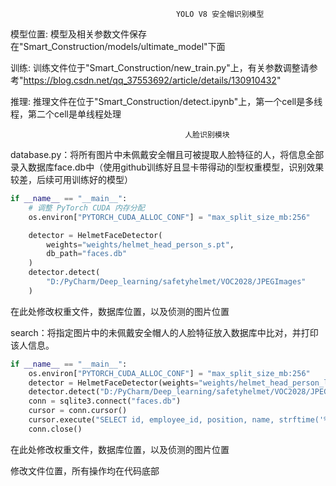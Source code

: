                                          YOLO V8 安全帽识别模型
模型位置:   模型及相关参数文件保存在"Smart_Construction/models/ultimate_model"下面


训练:   训练文件位于"Smart_Construction/new_train.py"上，有关参数调整请参考"https://blog.csdn.net/qq_37553692/article/details/130910432"

推理:   推理文件在位于"Smart_Construction/detect.ipynb"上，第一个cell是多线程，第二个cell是单线程处理
 
                                           人脸识别模块

database.py：将所有图片中未佩戴安全帽且可被提取人脸特征的人，将信息全部录入数据库face.db中（使用github训练好且显卡带得动的l型权重模型，识别效果较差，后续可用训练好的模型）

```python
if __name__ == "__main__":
    # 调整 PyTorch CUDA 内存分配
    os.environ["PYTORCH_CUDA_ALLOC_CONF"] = "max_split_size_mb:256"

    detector = HelmetFaceDetector(
        weights="weights/helmet_head_person_s.pt",
        db_path="faces.db"
    )
    detector.detect(
        "D:/PyCharm/Deep_learning/safetyhelmet/VOC2028/JPEGImages"
    )
```

在此处修改权重文件，数据库位置，以及侦测的图片位置

search：将指定图片中的未佩戴安全帽人的人脸特征放入数据库中比对，并打印该人信息。

```python
if __name__ == "__main__":
    os.environ["PYTORCH_CUDA_ALLOC_CONF"] = "max_split_size_mb:256"
    detector = HelmetFaceDetector(weights="weights/helmet_head_person_l.pt", db_path="faces.db")
    detector.detect("D:/PyCharm/Deep_learning/safetyhelmet/VOC2028/JPEGImages/000009.jpg")
    conn = sqlite3.connect("faces.db")
    cursor = conn.cursor()
    cursor.execute("SELECT id, employee_id, position, name, strftime('%Y-%m-%d %H:%M:%S', violation_time) FROM face_data")
    conn.close()
```

在此处修改权重文件，数据库位置，以及侦测的图片位置

修改文件位置，所有操作均在代码底部